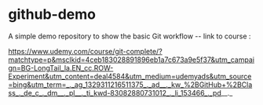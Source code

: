 # github-demo
A simple demo repository to show the basic Git workflow 
-- link to course :

https://www.udemy.com/course/git-complete/?matchtype=p&msclkid=4ceb183028891896eb1a7c673a9e5f37&utm_campaign=BG-LongTail_la.EN_cc.ROW-Experiment&utm_content=deal4584&utm_medium=udemyads&utm_source=bing&utm_term=_._ag_1329311216511375_._ad__._kw_%2BGitHub+%2BClass_._de_c_._dm__._pl__._ti_kwd-83082880731012_._li_153466_._pd__._

